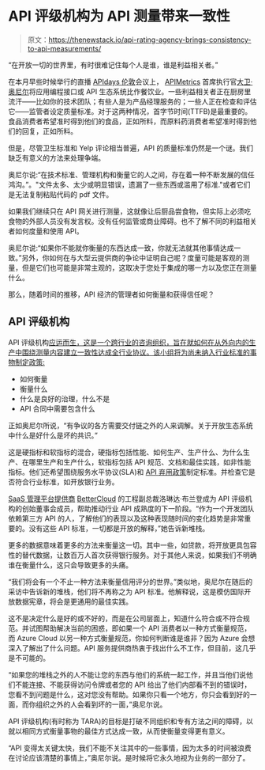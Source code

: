 # API 评级机构为 API 测量带来一致性

> 原文：<https://thenewstack.io/api-rating-agency-brings-consistency-to-api-measurements/>

“在开放一切的世界里，有时很难记住每个人是谁，谁是利益相关者。”

在本月早些时候举行的直播 [APIdays 伦敦](https://www.apidays.global/)会议上， [APIMetrics](https://apimetrics.io/) 首席执行官[大卫·奥尼尔](https://www.linkedin.com/in/davidon/)将应用编程接口或 API 生态系统比作餐饮业。一些利益相关者正在厨房里流汗——比如你的技术团队；有些人是为产品经理服务的；一些人正在检查和评估它——监管者设定质量标准。对于这两种情况，首字节时间(TTFB)是最重要的。食品消费者希望准时得到他们的食品，正如所料，而原料药消费者希望准时得到他们的回复，正如所料。

但是，尽管卫生标准和 Yelp 评论相当普遍，API 的质量标准仍然是一个谜。我们缺乏有意义的方法来处理争端。

奥尼尔说:“在技术标准、管理机构和衡量它的人之间，存在着一种不断发展的信任鸿沟。”。"文件太多、太少或明显错误，遗漏了一些东西或滥用了标准."或者它们是无法复制粘贴代码的 pdf 文件。

如果我们继续只在 API 网关进行测量，这就像让后厨品尝食物，但实际上必须吃食物的外部人员没有发言权。没有任何监管或商业障碍。也不了解不同的利益相关者如何度量和使用 API。

奥尼尔说:“如果你不能就你衡量的东西达成一致，你就无法就其他事情达成一致。”另外，你如何在与大型云提供商的争论中证明自己呢？度量可能是客观的测量，但是它们也可能是非常主观的，这取决于您处于集成的哪一方以及您正在测量什么。

那么，随着时间的推移，API 经济的管理者如何衡量和获得信任呢？

## API 评级机构

API 评级机构[应运而生，这是一个跨行业的咨询组织，旨在就如何在从外向内的生产中围绕测量内容建立一致性达成全行业协议。该小组将为尚未纳入行业标准的事物制定政策:](https://www.finextra.com/pressarticle/89784/the-api-ratings-agency-announces-founding-board-members)

*   如何衡量
*   衡量什么
*   什么是良好的治理，什么不是
*   API 合同中需要包含什么

正如奥尼尔所说，“有争议的各方需要交付链之外的人来调解。关于开放生态系统中什么是好什么是坏的共识。”

这是硬指标和软指标的混合，硬指标包括性能、如何生产、生产什么、为什么生产、在哪里生产和生产什么，软指标包括 API 规范、文档和最佳实践，如非性能指标。他们还希望围绕服务水平协议(SLA)和 [API 弃用政策](https://thenewstack.io/day-software-dies/)制定标准。并检查它是否符合行业标准，如开放银行业务。

[SaaS 管理平台提供商](https://www.linkedin.com/in/lorindabrandon/) [BetterCloud](https://www.bettercloud.com/) 的工程副总裁洛琳达·布兰登成为 API 评级机构的创始董事会成员，帮助推动行业 API 成熟度的下一阶段。“作为一个开发团队依赖第三方 API 的人，了解他们的表现以及这种表现随时间的变化趋势是非常重要的。没有这些 API 标准，一切都是开放的解释，”她告诉新堆栈。

更多的数据意味着更多的方法来衡量这一切。其中一些，如贷款，将开放更具包容性的替代数据，让数百万人首次获得银行服务。对于其他人来说，如果我们不明确谁在衡量什么，这只会导致更多的头痛。

“我们将会有一个不止一种方法来衡量信用评分的世界。”类似地，奥尼尔在随后的采访中告诉新的堆栈，他们将不再称之为 API 标准。他解释说，这是模仿国际开放数据宪章，将会是更通用的最佳实践。

这不是决定什么是好的或不好的，而是在公司层面上，知道什么符合或不符合规范。并试图帮助解决当前的困惑，即如果一个 API 消费者以一种方式衡量规范，而 Azure Cloud 以另一种方式衡量规范，你如何判断谁是谁非？因为 Azure 会想深入了解出了什么问题。API 服务提供商热衷于找出什么不工作，但目前，这几乎是不可能的。

“如果您的堆栈之外的人不能让您的东西与他们的系统一起工作，并且当他们说他们不能连接、不能获得访问令牌或者您的 API 给出了他们内部看不到的错误时，您看不到问题是什么，这对您没有帮助。如果你只看一个地方，你只会看到好的一面，而你组织之外的人会看到坏的一面，”奥尼尔说。

API 评级机构(有时称为 TARA)的目标是打破不同组织和专有方法之间的障碍，以就以相同方式衡量事物的最佳方式达成一致，从而使衡量变得更有意义。

“API 变得太关键太快，我们不能不关注其中的一些事情，因为太多的时间被浪费在讨论应该清楚的事情上，”奥尼尔说。是时候将它永久地视为业务的一部分了。

<svg xmlns:xlink="http://www.w3.org/1999/xlink" viewBox="0 0 68 31" version="1.1"><title>Group</title> <desc>Created with Sketch.</desc></svg>